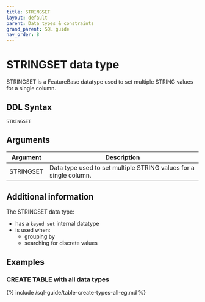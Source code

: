 ```yaml
---
title: STRINGSET
layout: default
parent: Data types & constraints
grand_parent: SQL guide
nav_order: 8
---
```


# STRINGSET data type

STRINGSET is a FeatureBase datatype used to set multiple STRING values for a single column.

## DDL Syntax

```
STRINGSET
```

## Arguments

| Argument | Description |
|---|---|
| STRINGSET | Data type used to set multiple STRING values for a single column. |

## Additional information

The STRINGSET data type:
* has a `keyed set` internal datatype
* is used when:
  * grouping by
  * searching for discrete values

## Examples

### CREATE TABLE with all data types

{% include /sql-guide/table-create-types-all-eg.md %}

